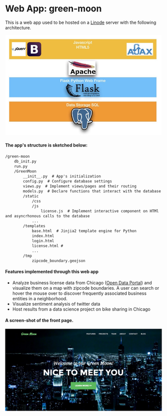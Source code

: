 # Web App: green-moon
This is a web app used to be hosted on a [Linode](https://www.linode.com) server with the following architecture.


![alt text](./img/architecture.jpeg)

#### The app's structure is sketched below:
```
/green-moon
    db_init.py
    run.py
    /GreenMoon
        __init__.py  # App's initialization
        config.py  # Configure database settings
        views.py  # Implement views/pages and their routing
        models.py  # Declare functions that interact with the database
        /static
            /css
            /js
                license.js  # Implement interactive component on HTMl and asyncrhonous calls to the database
            ...
        /templates
            base.html  # Jinjia2 template engine for Python
            index.html
            login.html
            license.html # 
            ...
        /tmp
            zipcode_boundary.geojson

```

#### Features implemented through this web app
* Analyze business license data from Chicago ([Open Data Portal](https://data.cityofchicago.org)) and visualize them on 
a map with zipcode boundaries. A user can search or hover the mouse over to discover frequently associated business 
entities in a neighborhood.
* Visualize sentiment analysis of twitter data
* Host results from a data science project on bike sharing in Chicago

#### A screen-shot of the front page.
![alt text](./img/GreenMoon.jpg)